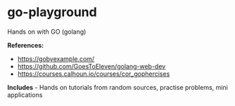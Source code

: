 # go-playground
Hands on with GO (golang)

**References:**
- https://gobyexample.com/
- https://github.com/GoesToEleven/golang-web-dev
- https://courses.calhoun.io/courses/cor_gophercises


**Includes** - Hands on tutorials from random sources, practise problems, mini applications


